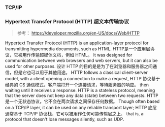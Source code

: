 ### TCP/IP






### Hypertext Transfer Protocol (HTTP) 超文本传输协议

>
> 参考： https://developer.mozilla.org/en-US/docs/Web/HTTP
>
Hypertext Transfer Protocol (HTTP) is an application-layer protocol for transmitting hypermedia documents, such as HTML. 
HTTP是一个应用层协议，它被用作传输超媒体文档，例如 HTML。
It was designed for communication between web browsers and web servers, but it can also be used for other purposes. 
设计 HTTP 的目的是是为了在浏览器和服务器之间通信，但是它也可以用于其他用途。
HTTP follows a classical client-server model, with a client opening a connection to make a request, 
HTTP 协议基于经典的 CS 通信模式，客户端打开一个连接请求，等待服务器的响应。
then waiting until it receives a response. 
HTTP is a stateless protocol, meaning that the server does not keep any data (state) between two requests. 
HTTP 是一个无状态协议，它不会在两次请求之间保存任何数据。
Though often based on a TCP/IP layer, it can be used on any reliable transport layer; 
HTTP 底层通常基于 TCP/IP 协议栈，它可以被用作任何可靠传输层之上，
that is, a protocol that doesn't lose messages silently, such as UDP.

